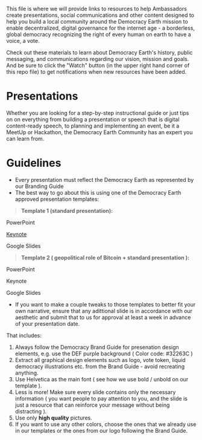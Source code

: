 This file is where we will provide links to resources to help Ambassadors create presentations, social communications and other content designed to help you build a local community around the Democracy Earth mission to enable decentralized, digital governance for the internet age - a borderless, global democracy recognizing the right of every human on earth to have a voice, a vote. 

Check out these materials to learn about Democracy Earth's history, public messaging, and communications regarding our vision, mission and goals. And be sure to click the "Watch" button (in the upper right hand corner of this repo file) to get notifications when new resources have been added. 


# Presentations

Whether you are looking for a step-by-step instructional guide or just tips on on everything from building a presentation or speech that is digital content-ready speech, to planning and implementing an event, be it a MeetUp or Hackathon, the Democracy Earth Community has an expert you can learn from. 

# Guidelines

- Every presentation must reflect the Democracy Earth as represented by our Branding Guide
- The best way to go about this is using one of the Democracy Earth approved presentation templates: 

> **Template 1 (standard presentation):**

PowerPoint

[Keynote](https://www.dropbox.com/s/82z7ukm8mu1137g/Democracy.Earth_template.key?dl=0)

Google Slides

> **Template 2 ( geopolitical role of Bitcoin + standard presentation ):**

PowerPoint

Keynote 

Google Slides

- If you want to make a couple tweaks to those templates to better fit your own narrative, ensure that any adittional slide is in accordance with our aesthetic and submit that to us for approval at least a week in advance of your presentation date. 

That includes:

1. Always follow the Democracy Brand Guide for presenation design elements, e.g. use the DEF purple background ( Color code: #32263C )
2. Extract all graphical design elements such as logo, vote token, liquid democracy illustrations etc. from the Brand Guide - avoid recreating anything.
2. Use Helvetica as the main font ( see how we use bold / unbold on our template ). 
3. Less is more! Make sure every slide contains only the necessary information ( you want people to pay attention to you, and the slide is just a resource that can reinforce your message without being distracting ).
4. Use only **high quality** pictures.
5. If you want to use any other colors, choose the ones that we already use in our templates or the ones from our logo following the Brand Guide.

